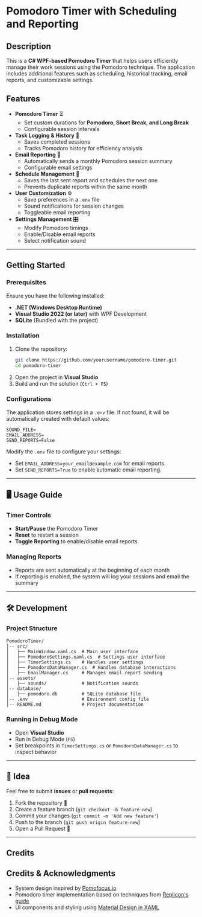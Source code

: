 # Pomodoro Timer with Scheduling and Reporting

## Description
This is a **C# WPF-based Pomodoro Timer** that helps users efficiently manage their work sessions using the Pomodoro technique. The application includes additional features such as scheduling, historical tracking, email reports, and customizable settings.

## Features
- **Pomodoro Timer** ⏳
  - Set custom durations for **Pomodoro, Short Break, and Long Break**
  - Configurable session intervals
- **Task Logging & History** 📜
  - Saves completed sessions
  - Tracks Pomodoro history for efficiency analysis
- **Email Reporting** 📧
  - Automatically sends a monthly Pomodoro session summary
  - Configurable email settings
- **Schedule Management** 📅
  - Saves the last sent report and schedules the next one
  - Prevents duplicate reports within the same month
- **User Customization** ⚙️
  - Save preferences in a `.env` file
  - Sound notifications for session changes
  - Toggleable email reporting
- **Settings Management** 🎛️
  - Modify Pomodoro timings
  - Enable/Disable email reports
  - Select notification sound

---

## Getting Started

### Prerequisites
Ensure you have the following installed:
- **.NET (Windows Desktop Runtime)**
- **Visual Studio 2022 (or later)** with WPF Development
- **SQLite** (Bundled with the project)

### Installation
1. Clone the repository:
   ```sh
   git clone https://github.com/yourusername/pomodoro-timer.git
   cd pomodoro-timer
   ```
2. Open the project in **Visual Studio**
3. Build and run the solution (`Ctrl + F5`)

### Configurations
The application stores settings in a `.env` file. If not found, it will be automatically created with default values:
```
SOUND_FILE=
EMAIL_ADDRESS=
SEND_REPORTS=False
```
Modify the `.env` file to configure your settings:
- Set `EMAIL_ADDRESS=your_email@example.com` for email reports.
- Set `SEND_REPORTS=True` to enable automatic email reporting.

---

## 🖥️ Usage Guide
### Timer Controls
- **Start/Pause** the Pomodoro Timer
- **Reset** to restart a session
- **Toggle Reporting** to enable/disable email reports

### Managing Reports
- Reports are sent automatically at the beginning of each month
- If reporting is enabled, the system will log your sessions and email the summary

---

## 🛠️ Development
### Project Structure
```
PomodoroTimer/
│-- src/
│   ├── MainWindow.xaml.cs  # Main user interface
│   ├── PomodoroSettings.xaml.cs  # Settings user interface
│   ├── TimerSettings.cs    # Handles user settings
│   ├── PomodoroDataManager.cs  # Handles database interactions
│   ├── EmailManager.cs     # Manages email report sending
│-- assets/
│   ├── sounds/             # Notification sounds
│-- database/
│   ├── pomodoro.db         # SQLite database file
│-- .env                    # Environment config file
│-- README.md               # Project documentation
```

### Running in Debug Mode
- Open **Visual Studio**
- Run in Debug Mode (`F5`)
- Set breakpoints in `TimerSettings.cs` or `PomodoroDataManager.cs` to inspect behavior

---

## 📩 Idea
Feel free to submit **issues** or **pull requests**:
1. Fork the repository 🍴
2. Create a feature branch (`git checkout -b feature-new`)
3. Commit your changes (`git commit -m 'Add new feature'`)
4. Push to the branch (`git push origin feature-new`)
5. Open a Pull Request 🎉

---

## Credits

## Credits & Acknowledgments
- System design inspired by [Pomofocus.io](https://pomofocus.io/)
- Pomodoro timer implementation based on techniques from [Replicon's guide](https://www.replicon.com/blog/pomodoro-technique/)
- UI components and styling using [Material Design in XAML](http://materialdesigninxaml.net/)
